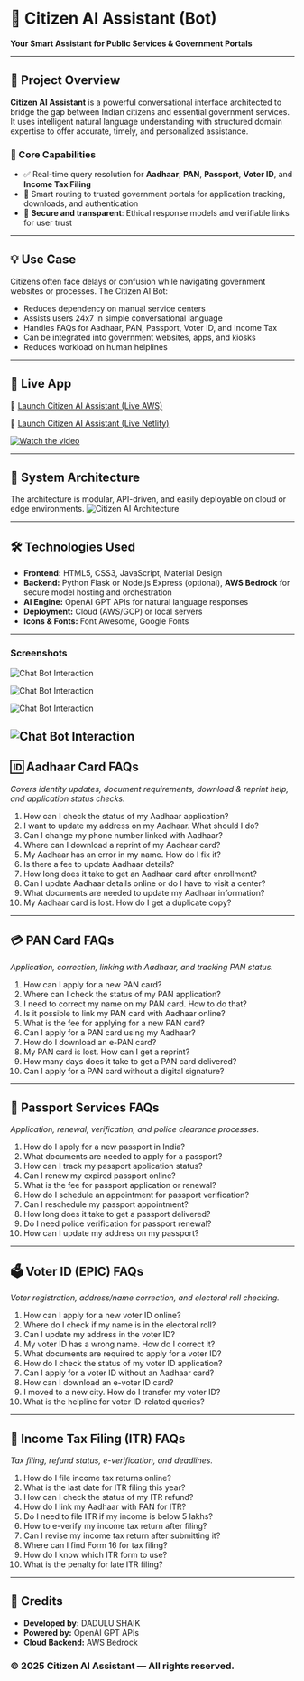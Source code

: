 # 🧠 Citizen AI Assistant (Bot)

**Your Smart Assistant for Public Services & Government Portals**

---

## 🚀 Project Overview

**Citizen AI Assistant** is a powerful conversational interface architected to bridge the gap between Indian citizens and essential government services.
It uses intelligent natural language understanding with structured domain expertise to offer accurate, timely, and personalized assistance.

### 🎯 Core Capabilities

* ✅ Real-time query resolution for **Aadhaar**, **PAN**, **Passport**, **Voter ID**, and **Income Tax Filing**
* 🔗 Smart routing to trusted government portals for application tracking, downloads, and authentication
* 🔐 **Secure and transparent**: Ethical response models and verifiable links for user trust

---

## 💡 Use Case

Citizens often face delays or confusion while navigating government websites or processes. The Citizen AI Bot:

* Reduces dependency on manual service centers
* Assists users 24x7 in simple conversational language
* Handles FAQs for Aadhaar, PAN, Passport, Voter ID, and Income Tax
* Can be integrated into government websites, apps, and kiosks
* Reduces workload on human helplines

---
## 📡 Live App
🚀 [Launch Citizen AI Assistant (Live AWS)](https://ec2-3-142-42-235.us-east-2.compute.amazonaws.com:9988)

🚀 [Launch Citizen AI Assistant (Live Netlify)](https://citizen-ai-assistant.netlify.app)

[![Watch the video](assets/citizen_ai_demo.gif)](assets/citizen_ai_demo.mp4)

---

## 🧱 System Architecture

The architecture is modular, API-driven, and easily deployable on cloud or edge environments.
![Citizen AI Architecture](assets/citizenai_architecture.png)

---

## 🛠 Technologies Used

* **Frontend:** HTML5, CSS3, JavaScript, Material Design
* **Backend:** Python Flask or Node.js Express (optional), **AWS Bedrock** for secure model hosting and orchestration
* **AI Engine:** OpenAI GPT APIs for natural language responses
* **Deployment:** Cloud (AWS/GCP) or local servers
* **Icons & Fonts:** Font Awesome, Google Fonts

---
### Screenshots

![Chat Bot Interaction](screenshots/screenshot_01.PNG)

![Chat Bot Interaction](screenshots/screenshot_02.PNG)

![Chat Bot Interaction](screenshots/screenshot_03.PNG)

![Chat Bot Interaction](screenshots/screenshot_04.PNG)
---


## 🆔 Aadhaar Card FAQs

*Covers identity updates, document requirements, download & reprint help, and application status checks.*

1. How can I check the status of my Aadhaar application?
2. I want to update my address on my Aadhaar. What should I do?
3. Can I change my phone number linked with Aadhaar?
4. Where can I download a reprint of my Aadhaar card?
5. My Aadhaar has an error in my name. How do I fix it?
6. Is there a fee to update Aadhaar details?
7. How long does it take to get an Aadhaar card after enrollment?
8. Can I update Aadhaar details online or do I have to visit a center?
9. What documents are needed to update my Aadhaar information?
10. My Aadhaar card is lost. How do I get a duplicate copy?

---

## 💳 PAN Card FAQs

*Application, correction, linking with Aadhaar, and tracking PAN status.*

1. How can I apply for a new PAN card?
2. Where can I check the status of my PAN application?
3. I need to correct my name on my PAN card. How to do that?
4. Is it possible to link my PAN card with Aadhaar online?
5. What is the fee for applying for a new PAN card?
6. Can I apply for a PAN card using my Aadhaar?
7. How do I download an e-PAN card?
8. My PAN card is lost. How can I get a reprint?
9. How many days does it take to get a PAN card delivered?
10. Can I apply for a PAN card without a digital signature?

---

## 🛂 Passport Services FAQs

*Application, renewal, verification, and police clearance processes.*

1. How do I apply for a new passport in India?
2. What documents are needed to apply for a passport?
3. How can I track my passport application status?
4. Can I renew my expired passport online?
5. What is the fee for passport application or renewal?
6. How do I schedule an appointment for passport verification?
7. Can I reschedule my passport appointment?
8. How long does it take to get a passport delivered?
9. Do I need police verification for passport renewal?
10. How can I update my address on my passport?

---

## 🗳 Voter ID (EPIC) FAQs

*Voter registration, address/name correction, and electoral roll checking.*

1. How can I apply for a new voter ID online?
2. Where do I check if my name is in the electoral roll?
3. Can I update my address in the voter ID?
4. My voter ID has a wrong name. How do I correct it?
5. What documents are required to apply for a voter ID?
6. How do I check the status of my voter ID application?
7. Can I apply for a voter ID without an Aadhaar card?
8. How can I download an e-voter ID card?
9. I moved to a new city. How do I transfer my voter ID?
10. What is the helpline for voter ID-related queries?

---

## 💼 Income Tax Filing (ITR) FAQs

*Tax filing, refund status, e-verification, and deadlines.*

1. How do I file income tax returns online?
2. What is the last date for ITR filing this year?
3. How can I check the status of my ITR refund?
4. How do I link my Aadhaar with PAN for ITR?
5. Do I need to file ITR if my income is below 5 lakhs?
6. How to e-verify my income tax return after filing?
7. Can I revise my income tax return after submitting it?
8. Where can I find Form 16 for tax filing?
9. How do I know which ITR form to use?
10. What is the penalty for late ITR filing?

---

## 🙌 Credits

* **Developed by:** DADULU SHAIK
* **Powered by:** OpenAI GPT APIs
* **Cloud Backend:** AWS Bedrock


### © 2025 Citizen AI Assistant — All rights reserved.

